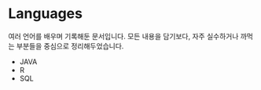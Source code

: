 # Languages

여러 언어를 배우며 기록해둔 문서입니다.
모든 내용을 담기보다, 자주 실수하거나 까먹는 부분들을 중심으로 정리해두었습니다.

- JAVA
- R
- SQL

